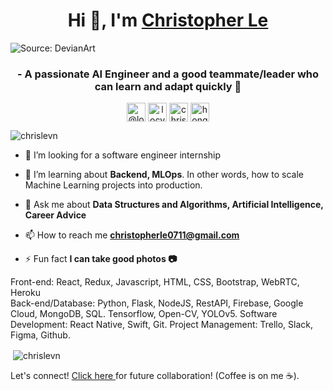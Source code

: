 <h1 align="center">Hi 👋, I'm <a href="https://linktr.ee/chrislevn" target="_blank"> Christopher Le </a></h1>

![Source: DevianArt](https://64.media.tumblr.com/c5543874b9cbe98da1d20945a45e989b/tumblr_o5a5r9Z9O71tvppquo1_r1_1280.gif)
<h3 align="center">- A passionate AI Engineer and a good teammate/leader who can learn and adapt quickly 🙆 </h3>

<p align="center">
<a href="https://medium.com/@locvicvn1234" target="blank"><img align="center" src="https://cdn.jsdelivr.net/npm/simple-icons@3.0.1/icons/medium.svg" alt="@locvicvn1234" height="30" width="30" /></a>
<a href="https://instagram.com/locvicvn" target="blank"><img align="center" src="https://cdn.jsdelivr.net/npm/simple-icons@3.0.1/icons/instagram.svg" alt="locvicvn" height="30" width="30" /></a>
<a href="https://linkedin.com/in/chrislevn" target="blank"><img align="center" src="https://cdn.jsdelivr.net/npm/simple-icons@3.0.1/icons/linkedin.svg" alt="chrislevn" height="30" width="30" /></a>
<a href="https://fb.com/honglocvn" target="blank"><img align="center" src="https://cdn.jsdelivr.net/npm/simple-icons@3.0.1/icons/facebook.svg" alt="honglocvn" height="30" width="30" /></a>
</p>


<p align="left"> <img src="https://komarev.com/ghpvc/?username=chrislevn" alt="chrislevn" /> </p>

- 👯 I’m looking for a software engineer internship

- 🤝 I’m learning about **Backend, MLOps**. In other words, how to scale Machine Learning projects into production. 

- 💬 Ask me about **Data Structures and Algorithms, Artificial Intelligence, Career Advice**

- 📫 How to reach me **christopherle0711@gmail.com**

- ⚡ Fun fact **I can take good photos 📷**

Front-end: React, Redux, Javascript, HTML, CSS, Bootstrap, WebRTC, Heroku  
Back-end/Database: Python, Flask, NodeJS, RestAPI, Firebase, Google Cloud, MongoDB, SQL. Tensorflow, Open-CV, YOLOv5.
Software Development: React Native, Swift, Git.
Project Management: Trello, Slack, Figma, Github.

<p>&nbsp;<img align="center" src="https://github-readme-stats.vercel.app/api?username=chrislevn&show_icons=true" alt="chrislevn" /></p>

Let's connect! <a href="https://www.linkedin.com/in/chrislevn/" target="_blank"> Click here </a> for future collaboration! (Coffee is on me ☕).</br>
